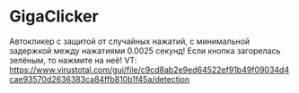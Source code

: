 # GigaClicker
Автокликер с защитой от случайных нажатий, с минимальной задержкой между нажатиями 0.0025 секунд!
Если кнопка загорелась зелёным, то нажмите на неё!
VT: https://www.virustotal.com/gui/file/c9cd8ab2e9ed64522ef91b49f09034d4cae93570d2636383ca84ffb810b1f45a/detection
